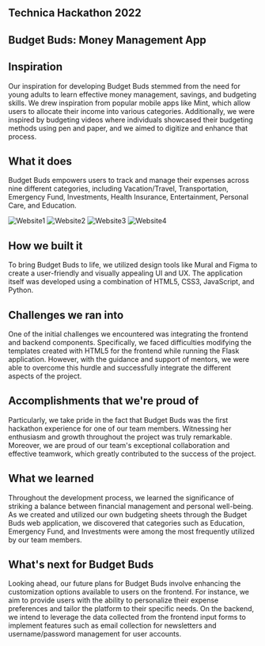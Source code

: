 ## Technica Hackathon 2022
## Budget Buds: Money Management App

## Inspiration
Our inspiration for developing Budget Buds stemmed from the need for young adults to learn effective money management, savings, and budgeting skills. We drew inspiration from popular mobile apps like Mint, which allow users to allocate their income into various categories. Additionally, we were inspired by budgeting videos where individuals showcased their budgeting methods using pen and paper, and we aimed to digitize and enhance that process.


## What it does
Budget Buds empowers users to track and manage their expenses across nine different categories, including Vacation/Travel, Transportation, Emergency Fund, Investments, Health Insurance, Entertainment, Personal Care, and Education.



![Website1](https://github.com/bel-ze/technica2022/assets/104162480/5e7a6dfd-2b7d-47ba-aada-351d69fc8b20)
![Website2](https://github.com/bel-ze/technica2022/assets/104162480/85b512c3-a051-47ca-b372-eb8904c35e20)
![Website3](https://github.com/bel-ze/technica2022/assets/104162480/4bad811a-5b2b-48ce-ad26-24a9f0a80242)
![Website4](https://github.com/bel-ze/technica2022/assets/104162480/c0e31bad-bf82-439e-9bcf-6a4707447db6)


## How we built it
To bring Budget Buds to life, we utilized design tools like Mural and Figma to create a user-friendly and visually appealing UI and UX. The application itself was developed using a combination of HTML5, CSS3, JavaScript, and Python.


## Challenges we ran into
One of the initial challenges we encountered was integrating the frontend and backend components. Specifically, we faced difficulties modifying the templates created with HTML5 for the frontend while running the Flask application. However, with the guidance and support of mentors, we were able to overcome this hurdle and successfully integrate the different aspects of the project.


## Accomplishments that we're proud of
Particularly, we take pride in the fact that Budget Buds was the first hackathon experience for one of our team members. Witnessing her enthusiasm and growth throughout the project was truly remarkable. Moreover, we are proud of our team's exceptional collaboration and effective teamwork, which greatly contributed to the success of the project.


## What we learned
Throughout the development process, we learned the significance of striking a balance between financial management and personal well-being. As we created and utilized our own budgeting sheets through the Budget Buds web application, we discovered that categories such as Education, Emergency Fund, and Investments were among the most frequently utilized by our team members.

## What's next for Budget Buds
Looking ahead, our future plans for Budget Buds involve enhancing the customization options available to users on the frontend. For instance, we aim to provide users with the ability to personalize their expense preferences and tailor the platform to their specific needs. On the backend, we intend to leverage the data collected from the frontend input forms to implement features such as email collection for newsletters and username/password management for user accounts.




